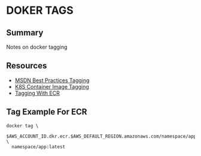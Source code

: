 # DOKER TAGS

## Summary

Notes on docker tagging

## Resources

- [MSDN Best Practices Tagging](https://blogs.msdn.microsoft.com/stevelasker/2018/03/01/docker-tagging-best-practices-for-tagging-and-versioning-docker-images/)
- [K8S Container Image Tagging](https://kubernetes.io/docs/concepts/configuration/overview/)
- [Tagging With ECR](https://vsupalov.com/docker-latest-tag/)

## Tag Example For ECR

```console
docker tag \
  $AWS_ACCOUNT_ID.dkr.ecr.$AWS_DEFAULT_REGION.amazonaws.com/namespace/app:latest \
  namespace/app:latest
```
